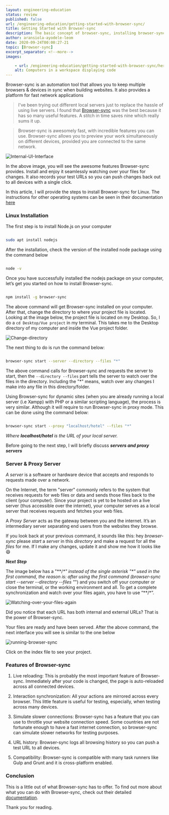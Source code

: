 ```yaml
---
layout: engineering-education
status: review
published: false
url: /engineering-education/getting-started-with-browser-sync/
title: Getting Started with Browser-sync
description: The basic concept of browser-sync, installing browser-sync and using it serve your files while building a website project
author: aransiola-ayodele-leom
date: 2020-09-24T00:00:27-21
topic: [Browser-sync]
excerpt_separator: <!--more-->
images:

    - url: /engineering-education/getting-started-with-browser-sync/hero.jpg
    alt: Computers in a workspace displaying code
---
```

Browser-sync is an automation tool that allows you to keep multiple browsers & devices in sync when building websites. It also provides a platform for fast network applications

>I've been trying out different local servers just to replace the hassle of using live servers. I found that [Browser-sync](https://www.browsersync.io/) was the best because it has so many useful features. A stitch in time saves nine which really sums it up.

>Browser-sync is awesomely fast, with incredible features you can use. Browser-sync allows you to preview your work simultaneously on different devices, provided you are connected to the same network.

![Internal-UI-Interface](/engineering-education/getting-started-with-browser-sync/browsersync-dashboard.png)

In the above image, you will see the awesome features Browser-sync provides. Install and enjoy it seamlessly watching over your files for changes. It also records your test URLs so you can push changes back out to all devices with a single click.

In this article, I will provide the steps to install Browser-sync for Linux. The instructions for other operating systems can be seen in their documentation [here](https://www.browsersync.io/docs)

  
### Linux Installation

The first step is to install Node.js on your computer

```bash

sudo apt install nodejs

```

After the installation, check the version of the installed node package using the command below

```bash

node -v

```

Once you have successfully installed the nodejs package on your computer, let’s get you started on how to install Browser-sync.

```bash

npm install -g browser-sync

```

The above command will get Browser-sync installed on your computer. After that, change the directory to where your project file is located. Looking at the image below, the project file is located on my Desktop. So, I do a ```cd Desktop/Vue project``` in my terminal. This takes me to the Desktop directory of my computer and inside the Vue project folder.

![Change-directory](/engineering-education/getting-started-with-browser-sync/cd.png)

  
The next thing to do is run the command below:

```bash

browser-sync start --server --directory --files "*"

```

The above command calls for Browser-sync and requests the server to start, then the ```--directory --files``` part tells the server to watch over the files in the directory. Including the "*" means, watch over any changes I make into any file in this directory/folder.

Using Browser-sync for dynamic sites (when you are already running a local server (i.e Xampp) with PHP or a similar scripting language), the process is very similar. Although it will require to run Browser-sync in proxy mode. This can be done using the command below:

```bash

browser-sync start --proxy "localhost/hotel" --files "*"

```

*Where **localhost/hotel** is the URL of your local server.*

Before going to the next step, I will briefly discuss ***servers and proxy servers***

### Server & Proxy Server

_A server_ is a software or hardware device that accepts and responds to requests made over a network.

On the Internet, the term "server" commonly refers to the system that receives requests for web files or data and sends those files back to the client (your computer). Since your project is yet to be hosted on a live server (thus accessible over the internet), your computer serves as a local server that receives requests and fetches your web files.

A _Proxy Server_ acts as the gateway between you and the internet. It’s an intermediary server separating end users from the websites they browse.

If you look back at your previous command, it sounds like this: hey _browser-sync_ please _start_ a _server_ in this _directory_ and make a request for all the _files_ for me. If I make any changes, update it and show me how it looks like :smile:

***Next Step***

The image below has a "\*\*/*\*" instead of the single asterisk "\*" used in the first command, the reason is: after using the first command (browser-sync start --server --directory --files "*") and you switch off your computer or close the terminal, or the working environment and all. To get a complete synchronization and watch over your files again, you have to use “**/*”.

![Watching-over-your-files-again](/engineering-education/getting-started-with-browser-sync/watching-files.png)

Did you notice that each URL has both internal and external URLs? That is the power of Browser-sync.

Your files are ready and have been served. After the above command, the next interface you will see is similar to the one below

![running-browser-sync](/engineering-education/getting-started-with-browser-sync/final-interface.png)

Click on the index file to see your project.

### Features of Browser-sync

1. Live reloading: This is probably the most important feature of Browser-sync. Immediately after your code is changed, the page is auto-reloaded across all connected devices.

2. Interaction synchronization: All your actions are mirrored across every browser. This little feature is useful for testing, especially, when testing across many devices.

3. Simulate slower connections: Browser-sync has a feature that you can use to throttle your website connection speed. Some countries are not fortunate enough to have a fast internet connection, so browser-sync can simulate slower networks for testing purposes.

4. URL history: Browser-sync logs all browsing history so you can push a test URL to all devices.

5. Compatibility: Browser-sync is compatible with many task runners like Gulp and Grunt and it is cross-platform enabled.

### Conclusion

This is a little out of what Browser-sync has to offer. To find out more about what you can do with Browser-sync, check out their detailed [documentation](https://www.browsersync.io/docs).

Thank you for reading.